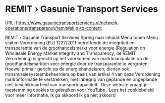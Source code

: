 # REMIT › Gasunie Transport Services

URL: https://www.gasunietransportservices.nl/netwerk-operations/transparency/remit#skip-to-content

REMIT › Gasunie Transport Services
Spring naar inhoud
Menu tonen
Menu sluiten
Verordening (EU) 1227/2011 betreffende de integriteit en transparantie van de groothandelsmarkt voor energie (Regulation on Wholesale Energy Market Integrity and Transparency, de REMIT Verordening) is gericht op het voorkomen van marktmanipulatie op de groothandelsmarkten voor energie door de transparantie te vergroten.
Hoewel primair gericht op de energiehandelaren, dienen ook transmissiesysteembeheerders op basis van artikel 4 van deze Verordening marktinformatie te verstrekken, met inbegrip van geplande en ongeplande niet-beschikbaarheid van
transportcapaciteit
.
Deze website vraagt je toestemming cookies te gebruiken voor
YouTube
. Lees het
cookiebeleid
voor meer informatie.
Ik ga akkoord
Ik ga niet akkoord